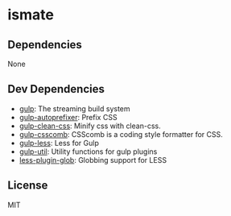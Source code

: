 # ismate

## Dependencies

None

## Dev Dependencies

- [gulp](): The streaming build system
- [gulp-autoprefixer](): Prefix CSS
- [gulp-clean-css](https://github.com/scniro/gulp-clean-css): Minify css with clean-css.
- [gulp-csscomb](https://github.com/koistya/gulp-csscomb): CSScomb is a coding style formatter for CSS.
- [gulp-less](https://github.com/plus3network/gulp-less): Less for Gulp
- [gulp-util](): Utility functions for gulp plugins
- [less-plugin-glob](): Globbing support for LESS


## License

MIT
